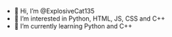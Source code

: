 - 👋 Hi, I’m @ExplosiveCat135
- 👀 I’m interested in Python, HTML, JS, CSS and C++
- 🌱 I’m currently learning Python and C++

<!---
ExplosiveCat135/ExplosiveCat135 is a ✨ special ✨ repository because its `README.md` (this file) appears on your GitHub profile.
You can click the Preview link to take a look at your changes.
--->
